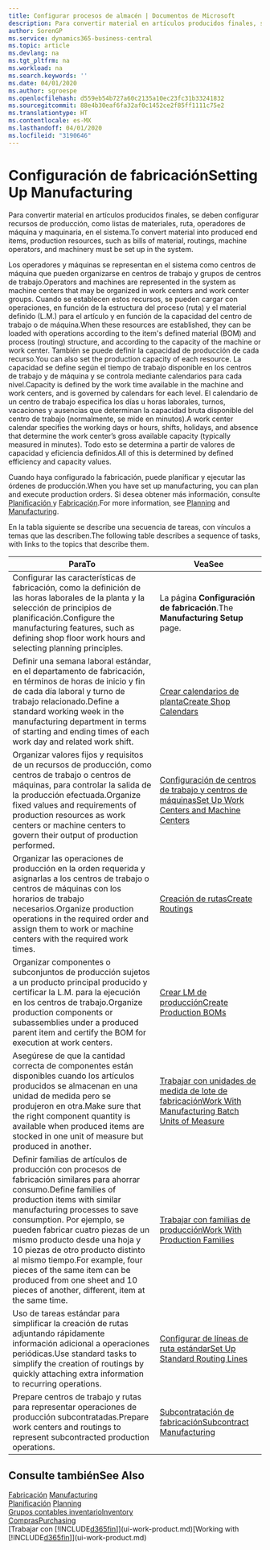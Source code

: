 ```yaml
---
title: Configurar procesos de almacén | Documentos de Microsoft
description: Para convertir material en artículos producidos finales, se deben configurar recursos de producción, como listas de materiales, ruta, operadores de máquina y maquinaria, en el sistema.
author: SorenGP
ms.service: dynamics365-business-central
ms.topic: article
ms.devlang: na
ms.tgt_pltfrm: na
ms.workload: na
ms.search.keywords: ''
ms.date: 04/01/2020
ms.author: sgroespe
ms.openlocfilehash: d559eb54b727a60c2135a10ec23fc31b33241832
ms.sourcegitcommit: 88e4b30eaf6fa32af0c1452ce2f85ff1111c75e2
ms.translationtype: HT
ms.contentlocale: es-MX
ms.lasthandoff: 04/01/2020
ms.locfileid: "3190646"
---
```

# <a name="setting-up-manufacturing"></a><span data-ttu-id="4e1ef-103">Configuración de fabricación</span><span class="sxs-lookup"><span data-stu-id="4e1ef-103">Setting Up Manufacturing</span></span>
<span data-ttu-id="4e1ef-104">Para convertir material en artículos producidos finales, se deben configurar recursos de producción, como listas de materiales, ruta, operadores de máquina y maquinaria, en el sistema.</span><span class="sxs-lookup"><span data-stu-id="4e1ef-104">To convert material into produced end items, production resources, such as bills of material, routings, machine operators, and machinery must be set up in the system.</span></span>

<span data-ttu-id="4e1ef-105">Los operadores y máquinas se representan en el sistema como centros de máquina que pueden organizarse en centros de trabajo y grupos de centros de trabajo.</span><span class="sxs-lookup"><span data-stu-id="4e1ef-105">Operators and machines are represented in the system as machine centers that may be organized in work centers and work center groups.</span></span> <span data-ttu-id="4e1ef-106">Cuando se establecen estos recursos, se pueden cargar con operaciones, en función de la estructura del proceso (ruta) y el material definido (L.M.) para el artículo y en función de la capacidad del centro de trabajo o de máquina.</span><span class="sxs-lookup"><span data-stu-id="4e1ef-106">When these resources are established, they can be loaded with operations according to the item's defined material (BOM) and process (routing) structure, and according to the capacity of the machine or work center.</span></span> <span data-ttu-id="4e1ef-107">También se puede definir la capacidad de producción de cada recurso.</span><span class="sxs-lookup"><span data-stu-id="4e1ef-107">You can also set the production capacity of each resource.</span></span> <span data-ttu-id="4e1ef-108">La capacidad se define según el tiempo de trabajo disponible en los centros de trabajo y de máquina y se controla mediante calendarios para cada nivel.</span><span class="sxs-lookup"><span data-stu-id="4e1ef-108">Capacity is defined by the work time available in the machine and work centers, and is governed by calendars for each level.</span></span> <span data-ttu-id="4e1ef-109">El calendario de un centro de trabajo especifica los días u horas laborales, turnos, vacaciones y ausencias que determinan la capacidad bruta disponible del centro de trabajo (normalmente, se mide en minutos).</span><span class="sxs-lookup"><span data-stu-id="4e1ef-109">A work center calendar specifies the working days or hours, shifts, holidays, and absence that determine the work center’s gross available capacity (typically measured in minutes).</span></span> <span data-ttu-id="4e1ef-110">Todo esto se determina a partir de valores de capacidad y eficiencia definidos.</span><span class="sxs-lookup"><span data-stu-id="4e1ef-110">All of this is determined by defined efficiency and capacity values.</span></span>  

<span data-ttu-id="4e1ef-111">Cuando haya configurado la fabricación, puede planificar y ejecutar las órdenes de producción.</span><span class="sxs-lookup"><span data-stu-id="4e1ef-111">When you have set up manufacturing, you can plan and execute production orders.</span></span> <span data-ttu-id="4e1ef-112">Si desea obtener más información, consulte [Planificación ](production-planning.md) y [Fabricación](production-manage-manufacturing.md).</span><span class="sxs-lookup"><span data-stu-id="4e1ef-112">For more information, see [Planning](production-planning.md) and [Manufacturing](production-manage-manufacturing.md).</span></span>  

 <span data-ttu-id="4e1ef-113">En la tabla siguiente se describe una secuencia de tareas, con vínculos a temas que las describen.</span><span class="sxs-lookup"><span data-stu-id="4e1ef-113">The following table describes a sequence of tasks, with links to the topics that describe them.</span></span>   

|<span data-ttu-id="4e1ef-114">**Para**</span><span class="sxs-lookup"><span data-stu-id="4e1ef-114">**To**</span></span>|<span data-ttu-id="4e1ef-115">**Vea**</span><span class="sxs-lookup"><span data-stu-id="4e1ef-115">**See**</span></span>|  
|------------|-------------|  
|<span data-ttu-id="4e1ef-116">Configurar las características de fabricación, como la definición de las horas laborales de la planta y la selección de principios de planificación.</span><span class="sxs-lookup"><span data-stu-id="4e1ef-116">Configure the manufacturing features, such as defining shop floor work hours and selecting planning principles.</span></span>|<span data-ttu-id="4e1ef-117">La página **Configuración de fabricación**.</span><span class="sxs-lookup"><span data-stu-id="4e1ef-117">The **Manufacturing Setup** page.</span></span>|  
|<span data-ttu-id="4e1ef-118">Definir una semana laboral estándar, en el departamento de fabricación, en términos de horas de inicio y fin de cada día laboral y turno de trabajo relacionado.</span><span class="sxs-lookup"><span data-stu-id="4e1ef-118">Define a standard working week in the manufacturing department in terms of starting and ending times of each work day and related work shift.</span></span>|[<span data-ttu-id="4e1ef-119">Crear calendarios de planta</span><span class="sxs-lookup"><span data-stu-id="4e1ef-119">Create Shop Calendars</span></span>](production-how-to-create-work-center-calendars.md)|  
|<span data-ttu-id="4e1ef-120">Organizar valores fijos y requisitos de un recursos de producción, como centros de trabajo o centros de máquinas, para controlar la salida de la producción efectuada.</span><span class="sxs-lookup"><span data-stu-id="4e1ef-120">Organize fixed values and requirements of production resources as work centers or machine centers to govern their output of production performed.</span></span>|[<span data-ttu-id="4e1ef-121">Configuración de centros de trabajo y centros de máquinas</span><span class="sxs-lookup"><span data-stu-id="4e1ef-121">Set Up Work Centers and Machine Centers</span></span>](production-how-to-set-up-work-and-machine-centers.md)|
|<span data-ttu-id="4e1ef-122">Organizar las operaciones de producción en la orden requerida y asignarlas a los centros de trabajo o centros de máquinas con los horarios de trabajo necesarios.</span><span class="sxs-lookup"><span data-stu-id="4e1ef-122">Organize production operations in the required order and assign them to work or machine centers with the required work times.</span></span>|[<span data-ttu-id="4e1ef-123">Creación de rutas</span><span class="sxs-lookup"><span data-stu-id="4e1ef-123">Create Routings</span></span>](production-how-to-create-routings.md)|
|<span data-ttu-id="4e1ef-124">Organizar componentes o subconjuntos de producción sujetos a un producto principal producido y certificar la L.M. para la ejecución en los centros de trabajo.</span><span class="sxs-lookup"><span data-stu-id="4e1ef-124">Organize production components or subassemblies under a produced parent item and certify the BOM for execution at work centers.</span></span>|[<span data-ttu-id="4e1ef-125">Crear LM de producción</span><span class="sxs-lookup"><span data-stu-id="4e1ef-125">Create Production BOMs</span></span>](production-how-to-create-production-boms.md)|
|<span data-ttu-id="4e1ef-126">Asegúrese de que la cantidad correcta de componentes están disponibles cuando los artículos producidos se almacenan en una unidad de medida pero se produjeron en otra.</span><span class="sxs-lookup"><span data-stu-id="4e1ef-126">Make sure that the right component quantity is available when produced items are stocked in one unit of measure but produced in another.</span></span>|[<span data-ttu-id="4e1ef-127">Trabajar con unidades de medida de lote de fabricación</span><span class="sxs-lookup"><span data-stu-id="4e1ef-127">Work With Manufacturing Batch Units of Measure</span></span>](production-how-to-use-the-manufacturing-batch-unit-of-measure.md)|  
|<span data-ttu-id="4e1ef-128">Definir familias de artículos de producción con procesos de fabricación similares para ahorrar consumo.</span><span class="sxs-lookup"><span data-stu-id="4e1ef-128">Define families of production items with similar manufacturing processes to save consumption.</span></span> <span data-ttu-id="4e1ef-129">Por ejemplo, se pueden fabricar cuatro piezas de un mismo producto desde una hoja y 10 piezas de otro producto distinto al mismo tiempo.</span><span class="sxs-lookup"><span data-stu-id="4e1ef-129">For example, four pieces of the same item can be produced from one sheet and 10 pieces of another, different, item at the same time.</span></span>|[<span data-ttu-id="4e1ef-130">Trabajar con familias de producción</span><span class="sxs-lookup"><span data-stu-id="4e1ef-130">Work With Production Families</span></span>](production-how-work-family.md)|
|<span data-ttu-id="4e1ef-131">Uso de tareas estándar para simplificar la creación de rutas adjuntando rápidamente información adicional a operaciones periódicas.</span><span class="sxs-lookup"><span data-stu-id="4e1ef-131">Use standard tasks to simplify the creation of routings by quickly attaching extra information to recurring operations.</span></span>|[<span data-ttu-id="4e1ef-132">Configurar de líneas de ruta estándar</span><span class="sxs-lookup"><span data-stu-id="4e1ef-132">Set Up Standard Routing Lines</span></span>](production-how-set-up-standard-routing-lines.md)|  
|<span data-ttu-id="4e1ef-133">Prepare centros de trabajo y rutas para representar operaciones de producción subcontratadas.</span><span class="sxs-lookup"><span data-stu-id="4e1ef-133">Prepare work centers and routings to represent subcontracted production operations.</span></span>|[<span data-ttu-id="4e1ef-134">Subcontratación de fabricación</span><span class="sxs-lookup"><span data-stu-id="4e1ef-134">Subcontract Manufacturing</span></span>](production-how-to-subcontract-manufacturing.md)|  

## <a name="see-also"></a><span data-ttu-id="4e1ef-135">Consulte también</span><span class="sxs-lookup"><span data-stu-id="4e1ef-135">See Also</span></span>
<span data-ttu-id="4e1ef-136">[Fabricación](production-manage-manufacturing.md)  </span><span class="sxs-lookup"><span data-stu-id="4e1ef-136">[Manufacturing](production-manage-manufacturing.md)  </span></span>  
<span data-ttu-id="4e1ef-137">[Planificación](production-planning.md) </span><span class="sxs-lookup"><span data-stu-id="4e1ef-137">[Planning](production-planning.md) </span></span>  
[<span data-ttu-id="4e1ef-138">Grupos contables inventario</span><span class="sxs-lookup"><span data-stu-id="4e1ef-138">Inventory</span></span>](inventory-manage-inventory.md)  
[<span data-ttu-id="4e1ef-139">Compras</span><span class="sxs-lookup"><span data-stu-id="4e1ef-139">Purchasing</span></span>](purchasing-manage-purchasing.md)  
<span data-ttu-id="4e1ef-140">[Trabajar con [!INCLUDE[d365fin](includes/d365fin_md.md)]](ui-work-product.md)</span><span class="sxs-lookup"><span data-stu-id="4e1ef-140">[Working with [!INCLUDE[d365fin](includes/d365fin_md.md)]](ui-work-product.md)</span></span>
